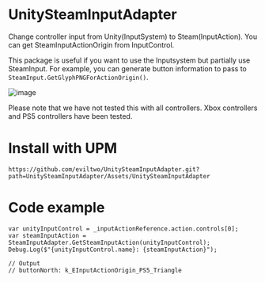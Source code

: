 # UnitySteamInputAdapter
Change controller input from Unity(InputSystem) to Steam(InputAction). You can get SteamInputActionOrigin from InputControl.

This package is useful if you want to use the Inputsystem but partially use SteamInput.
For example, you can generate button information to pass to `SteamInput.GetGlyphPNGForActionOrigin()`.

![image](https://github.com/eviltwo/UnitySteamInputAdapter/assets/7721151/73e78a15-4096-4467-8a72-d89027b821fb)

Please note that we have not tested this with all controllers. Xbox controllers and PS5 controllers have been tested.

# Install with UPM
```
https://github.com/eviltwo/UnitySteamInputAdapter.git?path=UnitySteamInputAdapter/Assets/UnitySteamInputAdapter
```

# Code example
```
var unityInputControl = _inputActionReference.action.controls[0];
var steamInputAction = SteamInputAdapter.GetSteamInputAction(unityInputControl);
Debug.Log($"{unityInputControl.name}: {steamInputAction}");

// Output
// buttonNorth: k_EInputActionOrigin_PS5_Triangle
```
